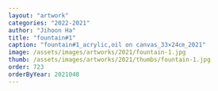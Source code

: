 ```yaml
---
layout: "artwork"
categories: "2022-2021"
author: "Jihoon Ha"
title: "fountain#1"
caption: "fountain#1_acrylic,oil on canvas_33×24㎝_2021"
image: /assets/images/artworks/2021/fountain-1.jpg
thumb: /assets/images/artworks/2021/thumbs/fountain-1.jpg
order: 723
orderByYear: 2021048
---
```

